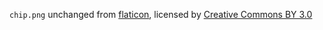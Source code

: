 ``chip.png`` unchanged from [flaticon](https://www.flaticon.com), licensed by [Creative Commons BY 3.0](http://creativecommons.org/licenses/by/3.0/)
